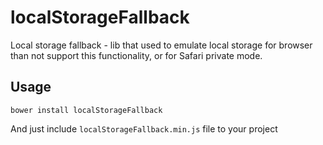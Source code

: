 # localStorageFallback

Local storage fallback - lib that used to emulate local storage for browser than not support this functionality, 
or for Safari private mode.

## Usage
	bower install localStorageFallback
	 
And just include `localStorageFallback.min.js` file to your project